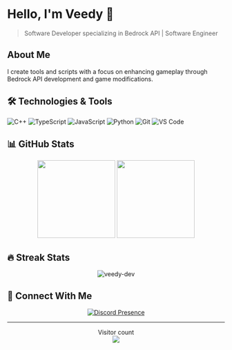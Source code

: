 # Hello, I'm Veedy 👋
> Software Developer specializing in Bedrock API | Software Engineer

## About Me
I create tools and scripts with a focus on enhancing gameplay through Bedrock API development and game modifications.

## 🛠️ Technologies & Tools
![C++](https://img.shields.io/badge/-C++-00599C?style=flat-square&logo=c%2B%2B&logoColor=white)
![TypeScript](https://img.shields.io/badge/-TypeScript-3178C6?style=flat-square&logo=typescript&logoColor=white)
![JavaScript](https://img.shields.io/badge/-JavaScript-F7DF1E?style=flat-square&logo=javascript&logoColor=black)
![Python](https://img.shields.io/badge/-Python-3776AB?style=flat-square&logo=python&logoColor=white)
![Git](https://img.shields.io/badge/-Git-F05032?style=flat-square&logo=git&logoColor=white)
![VS Code](https://img.shields.io/badge/-VS%20Code-007ACC?style=flat-square&logo=visual-studio-code&logoColor=white)

## 📊 GitHub Stats
<p align="center">
  <img height="180em" src="https://github-readme-stats.vercel.app/api?username=veedy-dev&show_icons=true&theme=dark&include_all_commits=true&count_private=true&include_orgs=true"/>
  <img height="180em" src="https://github-readme-stats.vercel.app/api/top-langs/?username=veedy-dev&layout=compact&langs_count=8&theme=dark&count_private=true&include_all_commits=true&include_orgs=true"/>
</p>

## 🔥 Streak Stats
<p align="center">
  <img src="https://github-readme-streak-stats.herokuapp.com/?user=veedy-dev&theme=dark" alt="veedy-dev" />
</p>

## 🤝 Connect With Me
<p align="center">
  <a href="https://discord.com/users/337585778140119041">
    <img src="https://lanyard.cnrad.dev/api/337585778140119041" alt="Discord Presence" />
  </a>
</p>

---
<p align="center">
  Visitor count<br>
  <img src="https://profile-counter.glitch.me/veedy-dev/count.svg" />
</p>
